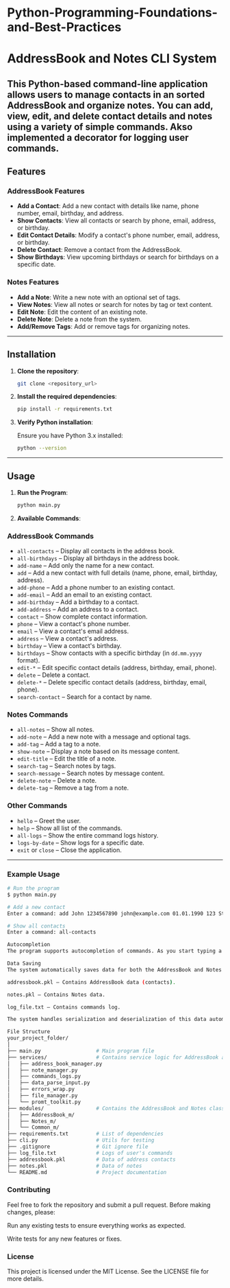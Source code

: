 # Python-Programming-Foundations-and-Best-Practices
# AddressBook and Notes CLI System

This Python-based command-line application allows users to manage contacts in an sorted AddressBook and organize notes. You can add, view, edit, and delete contact details and notes using a variety of simple commands.
Akso implemented a decorator for logging user commands. 
---

## Features

### **AddressBook Features**

- **Add a Contact**: Add a new contact with details like name, phone number, email, birthday, and address.
- **Show Contacts**: View all contacts or search by phone, email, address, or birthday.
- **Edit Contact Details**: Modify a contact's phone number, email, address, or birthday.
- **Delete Contact**: Remove a contact from the AddressBook.
- **Show Birthdays**: View upcoming birthdays or search for birthdays on a specific date.

### **Notes Features**

- **Add a Note**: Write a new note with an optional set of tags.
- **View Notes**: View all notes or search for notes by tag or text content.
- **Edit Note**: Edit the content of an existing note.
- **Delete Note**: Delete a note from the system.
- **Add/Remove Tags**: Add or remove tags for organizing notes.

---

## Installation

1. **Clone the repository**:

    ```bash
    git clone <repository_url>
    ```

2. **Install the required dependencies**:

    ```bash
    pip install -r requirements.txt
    ```

3. **Verify Python installation**:

    Ensure you have Python 3.x installed:

    ```bash
    python --version
    ```

---

## Usage

1. **Run the Program**:

    ```bash
    python main.py
    ```

2. **Available Commands**:

### AddressBook Commands


- `all-contacts` – Display all contacts in the address book.
- `all-birthdays` – Display all birthdays in the address book.
- `add-name` – Add only the name for a new contact.
- `add` – Add a new contact with full details (name, phone, email, birthday, address).
- `add-phone` – Add a phone number to an existing contact.
- `add-email` – Add an email to an existing contact.
- `add-birthday` – Add a birthday to a contact.
- `add-address` – Add an address to a contact.
- `contact` – Show complete contact information.
- `phone` – View a contact's phone number.
- `email` – View a contact's email address.
- `address` – View a contact's address.
- `birthday` – View a contact's birthday.
- `birthdays` – Show contacts with a specific birthday (in `dd.mm.yyyy` format).
- `edit-*` – Edit specific contact details (address, birthday, email, phone).
- `delete` – Delete a contact.
- `delete-*` – Delete specific contact details (address, birthday, email, phone).
- `search-contact` – Search for a contact by name.

### Notes Commands

- `all-notes` – Show all notes.
- `add-note` – Add a new note with a message and optional tags.
- `add-tag` – Add a tag to a note.
- `show-note` – Display a note based on its message content.
- `edit-title` – Edit the title of a note.
- `search-tag` – Search notes by tags.
- `search-message` – Search notes by message content.
- `delete-note` – Delete a note.
- `delete-tag` – Remove a tag from a note.

### Other Commands

- `hello` – Greet the user.
- `help` – Show all list of the commands.
- `all-logs` – Show the entire command logs history.
- `logs-by-date` – Show logs for a specific date.
- `exit` or `close` – Close the application.

---

### Example Usage

```bash
# Run the program
$ python main.py

# Add a new contact
Enter a command: add John 1234567890 john@example.com 01.01.1990 123 Street

# Show all contacts
Enter a command: all-contacts

Autocompletion
The program supports autocompletion of commands. As you start typing a command, the available options will be shown.

Data Saving
The system automatically saves data for both the AddressBook and Notes in the following files:

addressbook.pkl – Contains AddressBook data (contacts).

notes.pkl – Contains Notes data.

log_file.txt – Contains commands log.

The system handles serialization and deserialization of this data automatically.

File Structure
your_project_folder/
│
├── main.py                  # Main program file
├── services/                # Contains service logic for AddressBook and Notes
│   ├── address_book_manager.py
│   ├── note_manager.py
│   ├── commands_logs.py
│   ├── data_parse_input.py
│   ├── errors_wrap.py
│   ├── file_manager.py
│   └── promt_toolkit.py
├── modules/                 # Contains the AddressBook and Notes classes
│   ├── AddressBook_m/
│   ├── Notes_m/
│   └── Common_m/
├── requirements.txt         # List of dependencies
├── cli.py                   # Utils for testing
├── .gitignore               # Git ignore file
├── log_file.txt             # Logs of user's commands
├── addressbook.pkl          # Data of address contacts
├── notes.pkl                # Data of notes
└── README.md                # Project documentation
```

### Contributing
Feel free to fork the repository and submit a pull request. Before making changes, please:

Run any existing tests to ensure everything works as expected.

Write tests for any new features or fixes.

### License
This project is licensed under the MIT License. See the LICENSE file for more details.
